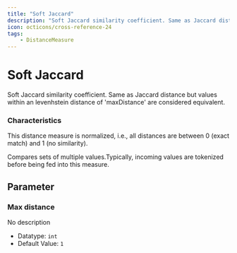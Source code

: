 ```yaml
---
title: "Soft Jaccard"
description: "Soft Jaccard similarity coefficient. Same as Jaccard distance but values within an levenhstein distance of 'maxDistance' are considered equivalent."
icon: octicons/cross-reference-24
tags: 
    - DistanceMeasure
---
```

# Soft Jaccard
<!-- This file was generated - DO NOT CHANGE IT MANUALLY -->



Soft Jaccard similarity coefficient. Same as Jaccard distance but values within an levenhstein distance of 'maxDistance' are considered equivalent.

### Characteristics
This distance measure is normalized, i.e., all distances are between 0 (exact match) and 1 (no similarity).

Compares sets of multiple values.Typically, incoming values are tokenized before being fed into this measure.

## Parameter

### Max distance

No description

- Datatype: `int`
- Default Value: `1`



